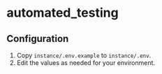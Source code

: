 # automated_testing

## Configuration

1. Copy `instance/.env.example` to `instance/.env`.
2. Edit the values as needed for your environment.
